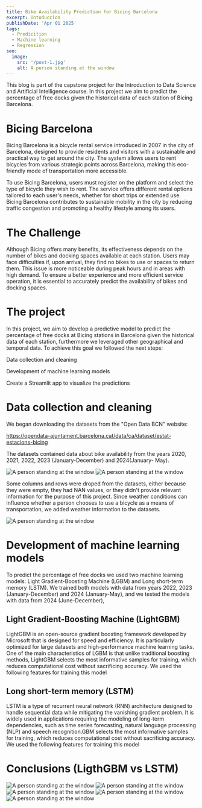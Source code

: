 ```yaml
---
title: Bike Availability Prediction for Bicing Barcelona
excerpt: Intoduccion
publishDate: 'Apr 01 2025'
tags:
  - Predicition
  - Machine learning
  - Regression
seo:
  image:
    src: '/post-1.jpg'
    alt: A person standing at the window
---
```


This blog is part of the capstone project for the Introduction to Data Science and Artificial Intelligence course. In this project we aim to predict the percentage of free docks given the historical data of each station of Bicing Barcelona.

# Bicing Barcelona

Bicing Barcelona is a bicycle rental service introduced in 2007 in the city of Barcelona, designed to provide residents and visitors with a sustainable and practical way to get around the city. The system allows users to rent bicycles from various strategic points across Barcelona, making this eco-friendly mode of transportation more accessible.

To use Bicing Barcelona, users must register on the platform and select the type of bicycle they wish to rent. The service offers different rental options tailored to each user's needs, whether for short trips or extended use. Bicing Barcelona contributes to sustainable mobility in the city by reducing traffic congestion and promoting a healthy lifestyle among its users.


# The Challenge
Although Bicing offers many benefits, its effectiveness depends on the number of bikes and docking spaces available at each station. Users may face difficulties if, upon arrival, they find no bikes to use or spaces to return them. This issue is more noticeable during peak hours and in areas with high demand. To ensure a better experience and more efficient service operation, it is essential to accurately predict the availability of bikes and docking spaces.

# The project

In this project, we aim to develop a predictive model to predict the percentage of free docks at Bicing stations in Barcelona given the historical data of each station, furthermore we leveraged other geographical and temporal data. To achieve this goal we followed the next steps:

Data collection and cleaning

Development of machine learning models

Create a Streamlit app to visualize the predictions

# Data collection and cleaning
We began downloading the datasets from the "Open Data BCN" website:

https://opendata-ajuntament.barcelona.cat/data/ca/dataset/estat-estacions-bicing

The datasets contained data about bike availability from the years 2020, 2021, 2022, 2023 (January-December) and 2024(January- May).

![A person standing at the window](/Dataset1.png)
![A person standing at the window](/Dataset2.png)

Some columns and rows were droped from the datasets, either because they were empty, they had NAN values, or they didn't provide relevant information for the purpose of this project. Since weather conditions can influence whether a person chooses to use a bicycle as a means of transportation, we added weather information to the datasets. 

![A person standing at the window](/Dataset3.png)


# Development of machine learning models
To predict the percentage of free docks we used two machine learning models: Light Gradient-Boosting Machine (LGBM) and Long short-term memory (LSTM). We trained both models with data from years 2022, 2023 (January-December) and 2024 (January-May), and we tested the models with data from 2024 (June-December),

## Light Gradient-Boosting Machine (LightGBM)
LightGBM is an open-source gradient boosting framework developed by Microsoft that is designed for speed and efficiency. It is particularly optimized for large datasets and high-performance machine learning tasks. One of the main characteristics of LGBM is that unlike traditional boosting methods, LightGBM selects the most informative samples for training, which reduces computational cost without sacrificing accuracy.  We used the following features for training this model 





## Long short-term memory (LSTM)
LSTM is a type of recurrent neural network (RNN) architecture designed to handle sequential data while mitigating the vanishing gradient problem. It is widely used in applications requiring the modeling of long-term dependencies, such as time series forecasting, natural language processing (NLP) and speech recognition.GBM selects the most informative samples for training, which reduces computational cost without sacrificing accuracy.  We used the following features for training this model 



# Conclusions (LigthGBM vs LSTM)
![A person standing at the window](/comparacion5.png)
![A person standing at the window](/comparacion2.png)
![A person standing at the window](/comparacion1.png)
![A person standing at the window](/comparacion3.png)
![A person standing at the window](/comparacion4.png)
